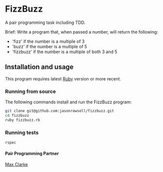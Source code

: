 # FizzBuzz

A pair programming task including TDD.

Brief: Write a program that, when passed a number, will return the following:
- 'fizz' if the number is a multiple of 3
- 'buzz' if the number is a multiple of 5
- 'fizzbuzz' if the number is a multiple of both 3 and 5

## Installation and usage

This program requires latest [Ruby](https://www.ruby-lang.org/en/downloads/) version or more recent.

### Running from source

The following commands install and run the FizzBuzz program:

```sh
git clone git@github.com:jasonrowsell/fizzbuzz.git
cd fizzbuzz
ruby fizzbuzz.rb
```

### Running tests

```sh
rspec
```
#### Pair Programming Partner
[Max Clarke](https://github.com/MJCXII)
